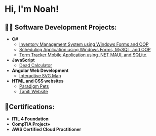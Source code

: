 <h1>Hi, I'm Noah!</h1>

<h2>👨‍💻 Software Development Projects:</h2>

- <b>C#</b>
  - [Inventory Management System using Windows Forms and OOP](https://github.com/NoahDBaldwin/InventoryManagementSystem)
  - [Scheduling Application using Windows Forms, MySQL, and OOP](https://github.com/NoahDBaldwin/Scheduling-Application)
  - [Term Tracker Mobile Application using .NET MAUI, and SQLite](https://github.com/NoahDBaldwin/Term-Tracker).
- <b>JavaScript</b>
  - [Dead Calculator](https://github.com/NoahDBaldwin/Dead-Calculator) 
- <b>Angular Web Development</b>
  - [Interactive SVG Map](https://github.com/NoahDBaldwin/SVG-Map)
- <b>HTML and CSS websites</b>
  - [Paradigm Pets](https://github.com/NoahDBaldwin/ParadigmPets-Webpage)
  - [Taniti Website](https://github.com/NoahDBaldwin/Taniti-Website/tree/main)

 
<h2>📜Certifications:</h2>

- <b>ITIL 4 Foundation</b>
- <b>CompTIA Project+</b>
- <b>AWS Certified Cloud Practitioner</b>

<!--
Here are some ideas to get you started:

- 🔭 I’m currently working on ...
- 🌱 I’m currently learning ...
- 👯 I’m looking to collaborate on ...
- 🤔 I’m looking for help with ...
- 💬 Ask me about ...
- 📫 How to reach me: ...
- 😄 Pronouns: ...
- ⚡ Fun fact: ...
-->
